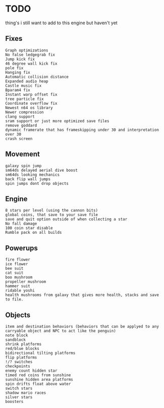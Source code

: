 # TODO
thing's i still want to add to this engine but haven't yet

## Fixes
	Graph optimizations
	No false ledgegrab fix
	Jump kick fix
	46 degree wall kick fix
	pole fix
	Hanging fix
	Automatic collision distance
	Expanded audio heap
	Castle music fix
	Bparam4 fix
	Instant warp offset fix
	tree particle fix
	Coordinate overflow fix
	Newest n64 os library
	Newer compression
	clang support
	sram support or just more optimized save files
	remove goddard
	dynamic framerate that has frameskipping under 30 and interpretation over 30
	crash screen

## Movement
	galaxy spin jump
	sm64ds delayed aerial dive boost
	sm64ds looking mechanics
	back flip wall jumps
	spin jumps dont drop objects

## Engine
	8 stars per level (using the cannon bits)
	global coins, that save to your save file
	save and quit option outside of when collecting a star
	No fall damage
	100 coin star disable
	Rumble pack on all builds

## Powerups
	fire flower
	ice flower
	bee suit
	cat suit
	boo mushroom
	propeller mushroom
	hammer suit
	ridable yoshi
	health mushrooms from galaxy that gives more health, stacks and save to file.

## Objects
	item and destination behaviors (behaviors that can be applyed to any carryable object and NPC to act like the penguin)
	note block
	sandblock
	shrink platforms
	red/blue blocks
	bidirectional tilting platforms
	flip platforms
	!/? switches
	checkpoints
	enemy count hidden star
	timed red coins from sunshine
	sunshine hidden area platforms
	spin drifts float above water
	switch stars
	shadow mario races
	silver stars
	boosters
